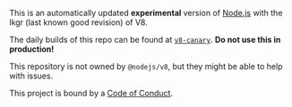 This is an automatically updated **experimental**
version of [Node.js](https://github.com/nodejs/node)
with the lkgr (last known good revision) of V8.

The daily builds of this repo can be found at
[`v8-canary`](https://nodejs.org/download/v8-canary/).
**Do not use this in production!**

This repository is not owned by `@nodejs/v8`, but they might be able to
help with issues.

This project is bound by a [Code of Conduct](https://github.com/nodejs/TSC/blob/master/CODE_OF_CONDUCT.md).
